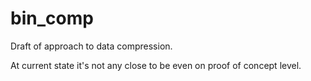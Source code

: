 # bin_comp
Draft of approach to data compression.

At current state it's not any close to be even on proof of concept level.
